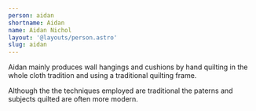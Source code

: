 ```yaml
---
person: aidan
shortname: Aidan
name: Aidan Nichol
layout: '@layouts/person.astro'
slug: aidan
---
```


Aidan mainly produces wall hangings and cushions by hand quilting in the whole cloth tradition and using a traditional quilting frame.

Although the the techniques employed are traditional the paterns and subjects quilted are often more modern.
